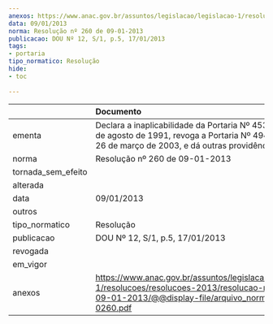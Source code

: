 ```yaml
---
anexos: https://www.anac.gov.br/assuntos/legislacao/legislacao-1/resolucoes/resolucoes-2013/resolucao-no-260-de-09-01-2013/@@display-file/arquivo_norma/RA2013-0260.pdf
data: 09/01/2013
norma: Resolução nº 260 de 09-01-2013
publicacao: DOU Nº 12, S/1, p.5, 17/01/2013
tags:
- portaria
tipo_normatico: Resolução
hide: 
- toc 
 
---
```


|                    | Documento                                                                                                                                                       |
|:-------------------|:----------------------------------------------------------------------------------------------------------------------------------------------------------------|
| ementa             | Declara a inaplicabilidade da Portaria Nº 453/GM5, de 2 de agosto de 1991, revoga a Portaria Nº 494/DGAC, de 26 de março de 2003, e dá outras providências.     |
| norma              | Resolução nº 260 de 09-01-2013                                                                                                                                  |
| tornada_sem_efeito |                                                                                                                                                                 |
| alterada           |                                                                                                                                                                 |
| data               | 09/01/2013                                                                                                                                                      |
| outros             |                                                                                                                                                                 |
| tipo_normatico     | Resolução                                                                                                                                                       |
| publicacao         | DOU Nº 12, S/1, p.5, 17/01/2013                                                                                                                                 |
| revogada           |                                                                                                                                                                 |
| em_vigor           |                                                                                                                                                                 |
| anexos             | https://www.anac.gov.br/assuntos/legislacao/legislacao-1/resolucoes/resolucoes-2013/resolucao-no-260-de-09-01-2013/@@display-file/arquivo_norma/RA2013-0260.pdf |